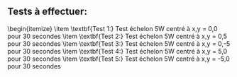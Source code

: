 ## Tests à effectuer:
\begin{itemize}
\item \textbf{Test 1:} Test échelon 5W centré à x,y = 0,0 pour 30 secondes
\item \textbf{Test 2:} Test échelon 5W centré à x,y = 0,5 pour 30 secondes
\item \textbf{Test 3:} Test échelon 5W centré à x,y = 0,-5 pour 30 secondes
\item \textbf{Test 4:} Test échelon 5W centré à x,y = 5,0 pour 30 secondes
\item \textbf{Test 5:} Test échelon 5W centré à x,y = -5,0 pour 30 secondes